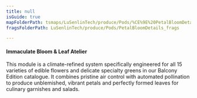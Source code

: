 ```yaml
---
title: null
isGuide: true
mapFolderPath: tsmaps/LuSenlinTech/produce/Pods/%CE%9E%20PetalBloomDetails
fragsFolderPath: LuSenlinTech/produce/Pods/PetalBloomDetails_frags

---
```



<!-- tsGuideRenderComment {"guide":{"id":"y1Y4co0kQ","path":"LuSenlinTech/produce/Pods","fragmentFolderPath":"LuSenlinTech/produce/Pods/PetalBloomDetails_frags"},"fragment":{"id":"y1Y4co0kQ","topLevelMapKey":"xrdmsU01vl","mapKeyChain":"xrdmsU01vl","guideID":"y1Y4co0an","guidePath":"c:/GitHub/MuddySpud/MuddySpud.github.io/tsmaps/LuSenlinTech/produce/Pods/PetalBloomDetails.tspod","chartKey":"xrdmsU01vl","isLeaf":false,"options":[{"id":"y1Y4d01OB","option":"How it works","order":1,"isAncillary":true},{"id":"y1Y4dQ1w2","option":"The science behind it","order":2,"isAncillary":true},{"id":"y1Y4dk2Wr","option":"The technology","order":3,"isAncillary":true}]}} -->

#### Immaculate Bloom & Leaf Atelier

This module is a climate-refined system specifically engineered for all 15 varieties of edible flowers and delicate specialty greens in our Balcony Edition catalogue. It combines pristine air control with automated pollination to produce unblemished, vibrant petals and perfectly formed leaves for culinary garnishes and salads.

